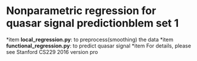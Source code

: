 # Nonparametric regression for quasar signal predictionblem set 1
*item **local_regression.py**: to preprocess(smoothing) the data
*item **functional_regression.py**: to predict quasar signal
*item For details, please see Stanford CS229 2016 version pro
